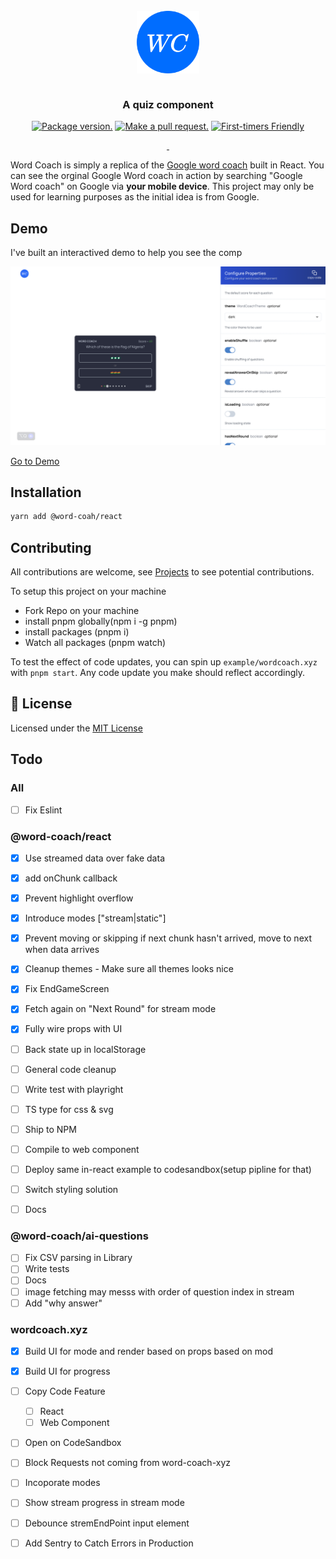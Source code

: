 <p align="center">
  <br />
  <br />
  <br />
  <img src="./word-coach-logo.png" width="100" height="auto" alt="dropd logo" align="center" />
  <br />
  <br />
  <h3 align="center">A quiz component</h3>

  <p align="center">
  <a href="https://npm.im/dropd-component"><img src="https://img.shields.io/npm/v/dropd-component.svg?color=brightgreen&style=flat-square" alt="Package version."></a>
  <a href="http://makeapullrequest.com"><img src="https://img.shields.io/badge/PR(s)-welcome-brightgreen.svg?style=flat-square" alt="Make a pull request."></a>
  <a href="http://www.firsttimersonly.com"><img src="https://img.shields.io/badge/first--timers--only-friendly-blue.svg?style=flat-square" alt="First-timers Friendly"></a>
  </p>
</p>

<p align="center">
  <a aria-label="NPM version" href="https://www.npmjs.com/package/next">
    <img alt="" src="https://img.shields.io/npm/v/next.svg?style=for-the-badge&labelColor=000000">
  </a>
  <a aria-label="License" href="https://github.com/vercel/next.js/blob/canary/license.md">
    <img alt="" src="https://img.shields.io/npm/l/next.svg?style=for-the-badge&labelColor=000000">
  </a>

</p>

Word Coach is simply a replica of the [Google word coach](https://www.seoexpertindelhi.in/google-word-coach/) built in React. You can see the orginal Google Word coach in action by searching "Google Word coach" on Google via **your mobile device**. This project may only be used for learning purposes as the initial idea is from Google.

## Demo

I've built an interactived demo to help you see the comp

![](./demo-screenshot.png)

[Go to Demo](https://wordcoach.xyz)

## Installation

```bash
yarn add @word-coah/react
```

## Contributing

All contributions are welcome, see [Projects](https://github.com/marvinjude/projects/) to see potential contributions.

To setup this project on your machine

- Fork Repo on your machine
- install pnpm globally(npm i -g pnpm)
- install packages (pnpm i)
- Watch all packages (pnpm watch)

To test the effect of code updates, you can spin up `example/wordcoach.xyz` with `pnpm start`. Any code update you make should reflect accordingly.

## 📝 License

Licensed under the [MIT License](https://github.com/marvinjude/word-coach/license.md)

## Todo

### All

- [ ] Fix Eslint

### @word-coach/react

- [x] Use streamed data over fake data
- [x] add onChunk callback
- [x] Prevent highlight overflow
- [x] Introduce modes ["stream|static"]
- [x] Prevent moving or skipping if next chunk hasn't arrived, move to next when data arrives
- [x] Cleanup themes - Make sure all themes looks nice
- [x] Fix EndGameScreen
- [x] Fetch again on "Next Round" for stream mode

- [x] Fully wire props with UI
- [ ] Back state up in localStorage
- [ ] General code cleanup
- [ ] Write test with playright
- [ ] TS type for css & svg
- [ ] Ship to NPM
- [ ] Compile to web component
- [ ] Deploy same in-react example to codesandbox(setup pipline for that)
- [ ] Switch styling solution
- [ ] Docs

### @word-coach/ai-questions

- [ ] Fix CSV parsing in Library
- [ ] Write tests
- [ ] Docs
- [ ] image fetching may messs with order of question index in stream
- [ ] Add "why answer"

### wordcoach.xyz

- [x] Build UI for mode and render based on props based on mod
- [x] Build UI for progress

- [ ] Copy Code Feature
  - [ ] React
  - [ ] Web Component
- [ ] Open on CodeSandbox
- [ ] Block Requests not coming from word-coach-xyz
- [ ] Incoporate modes
- [ ] Show stream progress in stream mode
- [ ] Debounce stremEndPoint input element
- [ ] Add Sentry to Catch Errors in Production
